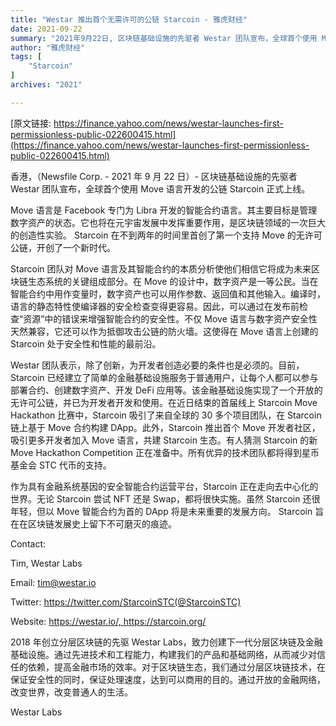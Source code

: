 ```yaml
---
title: "Westar 推出首个无需许可的公链 Starcoin - 雅虎财经"
date: 2021-09-22
summary: "2021年9月22日, 区块链基础设施的先驱者 Westar 团队宣布，全球首个使用 Move 语言开发的公链 Starcoin 正式上线"
author: "雅虎财经"
tags: [
    "Starcoin"
]
archives: "2021"

---
```


[原文链接: https://finance.yahoo.com/news/westar-launches-first-permissionless-public-022600415.html](https://finance.yahoo.com/news/westar-launches-first-permissionless-public-022600415.html)

香港，（Newsfile Corp. - 2021 年 9 月 22 日）- 区块链基础设施的先驱者 Westar 团队宣布，全球首个使用 Move 语言开发的公链 Starcoin 正式上线。

Move 语言是 Facebook 专门为 Libra 开发的智能合约语言。其主要目标是管理数字资产的状态。它也将在元宇宙发展中发挥重要作用，是区块链领域的一次巨大的创造性实验。 Starcoin 在不到两年的时间里首创了第一个支持 Move 的无许可公链，开创了一个新时代。

Starcoin 团队对 Move 语言及其智能合约的本质分析使他们相信它将成为未来区块链生态系统的关键组成部分。在 Move 的设计中，数字资产是一等公民。当在智能合约中用作变量时，数字资产也可以用作参数、返回值和其他输入。编译时，语言的静态特性使编译器的安全检查变得更容易。因此，可以通过在发布前检查“资源”中的错误来增强智能合约的安全性。不仅 Move 语言与数字资产安全性天然兼容，它还可以作为抵御攻击公链的防火墙。这使得在 Move 语言上创建的 Starcoin 处于安全性和性能的最前沿。

Westar 团队表示，除了创新，为开发者创造必要的条件也是必须的。目前，Starcoin 已经建立了简单的金融基础设施服务于普通用户，让每个人都可以参与部署合约、创建数字资产、开发 DeFi 应用等。该金融基础设施实现了一个开放的无许可公链，并已为开发者开发和使用。在近日结束的首届线上 Starcoin Move Hackathon 比赛中，Starcoin 吸引了来自全球的 30 多个项目团队，在 Starcoin 链上基于 Move 合约构建 DApp。此外，Starcoin 推出首个 Move 开发者社区，吸引更多开发者加入 Move 语言，共建 Starcoin 生态。有人猜测 Starcoin 的新 Move Hackathon Competition 正在准备中。所有优异的技术团队都将得到星币基金会 STC 代币的支持。

作为具有金融系统基因的安全智能合约运营平台，Starcoin 正在走向去中心化的世界。无论 Starcoin 尝试 NFT 还是 Swap，都将很快实施。虽然 Starcoin 还很年轻，但以 Move 智能合约为首的 DApp 将是未来重要的发展方向。 Starcoin 旨在在区块链发展史上留下不可磨灭的痕迹。

Contact:

Tim, Westar Labs

Email: tim@westar.io

Twitter: https://twitter.com/StarcoinSTC(@StarcoinSTC)

Website: https://westar.io/, https://starcoin.org/

2018 年创立分层区块链的先驱 Westar Labs，致力创建下一代分层区块链及金融基础设施。通过先进技术和工程能力，构建我们的产品和基础网络，从而减少对信任的依赖，提高金融市场的效率。对于区块链生态，我们通过分层区块链技术，在保证安全性的同时，保证处理速度，达到可以商用的目的。通过开放的金融网络，改变世界，改变普通人的生活。

Westar Labs
